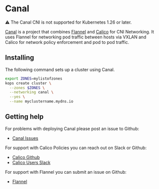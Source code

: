 # Canal

&#9888; The Canal CNI is not supported for Kubernetes 1.26 or later.

[Canal](https://github.com/projectcalico/canal) is a project that combines [Flannel](https://github.com/coreos/flannel) and [Calico](http://docs.projectcalico.org/latest/getting-started/kubernetes/installation/) for CNI Networking.  It uses Flannel for networking pod traffic between hosts via VXLAN and Calico for network policy enforcement and pod to pod traffic.

## Installing

The following command sets up a cluster using Canal.

```sh
export ZONES=mylistofzones
kops create cluster \
  --zones $ZONES \
  --networking canal \
  --yes \
  --name myclustername.mydns.io
```

## Getting help

For problems with deploying Canal please post an issue to Github:

- [Canal Issues](https://github.com/projectcalico/canal/issues)

For support with Calico Policies you can reach out on Slack or Github:

- [Calico Github](https://github.com/projectcalico/calico)
- [Calico Users Slack](https://calicousers.slack.com)

For support with Flannel you can submit an issue on Github:

- [Flannel](https://github.com/coreos/flannel/issues)
